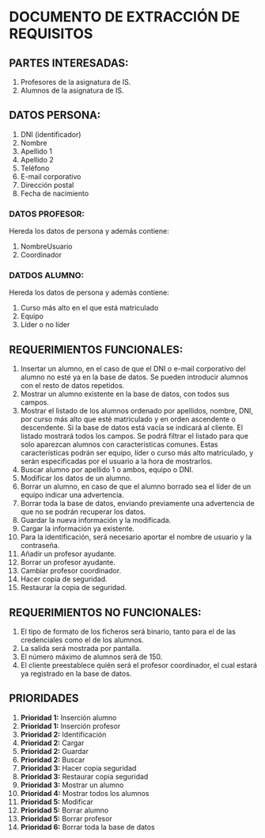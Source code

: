# DOCUMENTO DE EXTRACCIÓN DE REQUISITOS

## PARTES INTERESADAS:
1. Profesores de la asignatura de IS.
2. Alumnos de la asignatura de IS.


## DATOS PERSONA:
1. DNI (identificador)
2. Nombre
3. Apellido 1
4. Apellido 2
5. Teléfono
6. E-mail corporativo
7. Dirección postal
8. Fecha de nacimiento

### DATOS PROFESOR:
Hereda los datos de persona y además contiene:
1. NombreUsuario
2. Coordinador

### DATDOS ALUMNO:
Hereda los datos de persona y además contiene:
1. Curso más alto en el que está matriculado
2. Equipo
3. Líder o no líder

## REQUERIMIENTOS FUNCIONALES:
1. Insertar un alumno, en el caso de que el DNI o e-mail corporativo del alumno no esté ya en la base de datos. Se pueden introducir alumnos con el resto de datos repetidos.
2. Mostrar un alumno existente en la base de datos, con todos sus campos.
3. Mostrar el listado de los alumnos ordenado por apellidos, nombre, DNI, por curso más alto que esté matriculado y en orden ascendente o descendente. Si la base de datos está vacía se indicará al cliente. El listado mostrará todos los campos. Se podrá filtrar el listado para que solo aparezcan alumnos con características comunes. Estas características podrán ser equipo, líder o curso más alto matriculado, y serán especificadas por el usuario a la hora de mostrarlos.
4. Buscar alumno por apellido 1 o ambos, equipo o DNI.
5. Modificar los datos de un alumno.
6. Borrar un alumno, en caso de que el alumno borrado sea el líder de un equipo indicar una advertencia.
7. Borrar toda la base de datos, enviando previamente una advertencia de que no se podrán recuperar los datos.
8. Guardar la nueva información y la modificada.
9. Cargar la información ya existente.
10. Para la identificación, será necesario aportar el nombre de usuario y la contraseña.
11. Añadir un profesor ayudante.
12. Borrar un profesor ayudante.
13. Cambiar profesor coordinador.
14. Hacer copia de seguridad.
15. Restaurar la copia de seguridad.

## REQUERIMIENTOS NO FUNCIONALES:
1. El tipo de formato de los ficheros será binario, tanto para el de las credenciales como el de los alumnos.
2. La salida será mostrada por pantalla.
3. El número máximo de alumnos será de 150.
4. El cliente preestablece quién será el profesor coordinador, el cual estará ya registrado en la base de datos.

## PRIORIDADES
1. **Prioridad 1:** Inserción alumno
2. **Prioridad 1:** Inserción profesor
3. **Prioridad 2:** Identificación
4. **Prioridad 2:** Cargar
5. **Prioridad 2:** Guardar
6. **Prioridad 2:** Buscar
7. **Prioridad 3:** Hacer copia seguridad
8. **Prioridad 3:** Restaurar copia seguridad
9. **Prioridad 3:** Mostrar un alumno
10. **Prioridad 4:** Mostrar todos los alumnos 
11. **Prioridad 5:** Modificar
12. **Prioridad 5:** Borrar alumno
13. **Prioridad 5:** Borrar profesor
14. **Prioridad 6:** Borrar toda la base de datos
